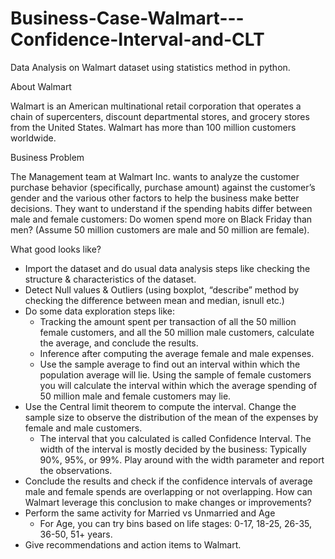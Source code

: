 # Business-Case-Walmart---Confidence-Interval-and-CLT
Data Analysis on Walmart dataset using statistics method in python.

About Walmart

Walmart is an American multinational retail corporation that operates a chain of supercenters, discount departmental stores, and grocery stores from the United States. Walmart has more than 100 million customers worldwide.

Business Problem

The Management team at Walmart Inc. wants to analyze the customer purchase behavior (specifically, purchase amount) against the customer’s gender and the various other factors to help the business make better decisions. They want to understand if the spending habits differ between male and female customers: Do women spend more on Black Friday than men? (Assume 50 million customers are male and 50 million are female).

What good looks like?

- Import the dataset and do usual data analysis steps like checking the structure & characteristics of the dataset.
- Detect Null values & Outliers (using boxplot, “describe” method by checking the difference between mean and median, isnull etc.)
- Do some data exploration steps like:
  - Tracking the amount spent per transaction of all the 50 million female customers, and all the 50 million male customers, calculate the average, and conclude the results.
  - Inference after computing the average female and male expenses.
  - Use the sample average to find out an interval within which the population average will lie. Using the sample of female customers you will calculate the interval within which the average spending of 50 million male and female customers may lie.
- Use the Central limit theorem to compute the interval. Change the sample size to observe the distribution of the mean of the expenses by female and male customers.
  - The interval that you calculated is called Confidence Interval. The width of the interval is mostly decided by the business: Typically 90%, 95%, or 99%. Play around with the width parameter and report the observations.
- Conclude the results and check if the confidence intervals of average male and female spends are overlapping or not overlapping. How can Walmart leverage this conclusion to make changes or improvements?
- Perform the same activity for Married vs Unmarried and Age
  - For Age, you can try bins based on life stages: 0-17, 18-25, 26-35, 36-50, 51+ years.
- Give recommendations and action items to Walmart.
